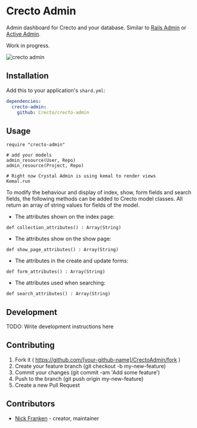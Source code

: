 # Crecto Admin

Admin dashboard for Crecto and your database.  Similar to [Rails Admin](https://github.com/sferik/rails_admin) or [Active Admin](https://github.com/activeadmin/activeadmin).

Work in progress.

![crecto admin](http://i.imgur.com/oEoF0ux.png)

## Installation

Add this to your application's `shard.yml`:

```yaml
dependencies:
  crecto-admin:
    github: Crecto/crecto-admin
```

## Usage

```crystal
require "crecto-admin"

# add your models
admin_resource(User, Repo)
admin_resource(Project, Repo)

# Right now Crystal Admin is using kemal to render views
Kemal.run
```

To modify the behaviour and display of index, show, form fields and search fields, the following methods can be added to Crecto model classes.  All return an array of string values for fields of the model.

* The attributes shown on the index page:

`def collection_attributes() : Array(String)`

* The attributes show on the show page:

`def show_page_attributes() : Array(String)`

* The attributes in the create and update forms:

`def form_attributes() : Array(String)`

* The attributes used when searching:

`def search_attributes() : Array(String)`

## Development

TODO: Write development instructions here

## Contributing

1. Fork it ( https://github.com/[your-github-name]/CrectoAdmin/fork )
2. Create your feature branch (git checkout -b my-new-feature)
3. Commit your changes (git commit -am 'Add some feature')
4. Push to the branch (git push origin my-new-feature)
5. Create a new Pull Request

## Contributors

- [Nick Franken](https://github.com/fridgerator) - creator, maintainer
